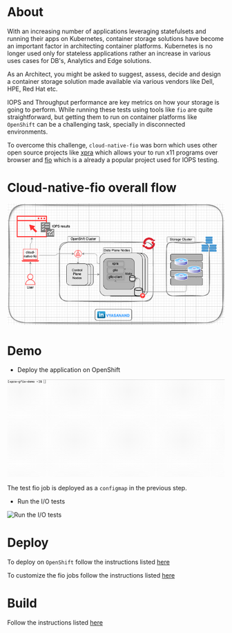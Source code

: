# About
With an increasing number of applications leveraging statefulsets and running their apps on Kubernetes, container storage solutions have become an important factor in architecting container platforms. Kubernetes is no longer used only for stateless applications rather an increase in various uses cases for DB's, Analytics and Edge solutions.

As an Architect, you might be asked to suggest, assess, decide and design a container storage solution made available via various vendors like Dell, HPE, Red Hat etc.

IOPS and Throughput performance are key metrics on how your storage is going to perform. While running these tests using tools like `fio` are quite straightforward, but getting them to run on container platforms like `OpenShift` can be a challenging task, specially in disconnected environments.

To overcome this challenge, `cloud-native-fio` was born which uses other open source projects like [xpra](https://github.com/Xpra-org/xpra) which allows your to run x11 programs over browser and [fio](https://github.com/axboe/fio) which is a already a popular project used for IOPS testing. 

# Cloud-native-fio overall flow


![Cloud-native-fio overall flow](images/xpra-gfio-flow-1.png)

# Demo

* Deploy the application on OpenShift

![Deploy the application on OpenShift](https://github.com/vyasanand/cloud-native-fio/blob/main/demo/xpra-demo-1.gif)

The test fio job is deployed as a `configmap` in the previous step.

* Run the I/O tests

![Run the I/O tests](https://github.com/vyasanand/cloud-native-fio/blob/main/demo/xpra-demo-2.gif)

# Deploy

To deploy on `OpenShift` follow the instructions listed [here](docs/Usage/Run.md)

To customize the fio jobs follow the instructions listed [here](docs/Usage/Run.md#customize-your-tests)

# Build

Follow the instructions listed [here](docs/Usage/Build.md)



